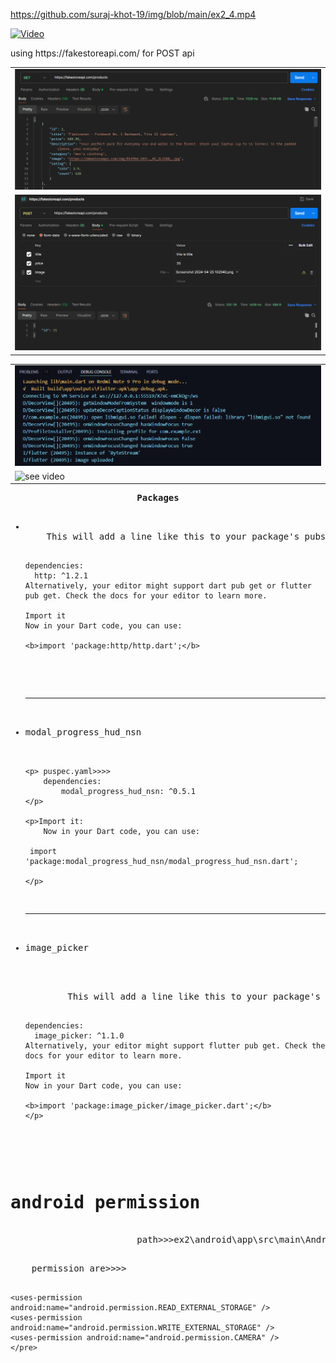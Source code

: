 https://github.com/suraj-khot-19/img/blob/main/ex2_4.mp4

[![Video](https://github.com/suraj-khot-19/img/blob/main/ex2_4_thumbnail.jpg)](https://github.com/suraj-khot-19/img/blob/main/ex2_4.mp4)

<p>using https://fakestoreapi.com/ for POST api</p> 
<table>
 
  <tr>
    <td valign="top"><img src="https://github.com/suraj-khot-19/img/blob/main/ex2_1.png" ></td> 
  </tr> 
     <tr>
    <td valign="top"><img src="https://github.com/suraj-khot-19/img/blob/main/ex2_2.png"
     >
    </td>   
  </tr>
 </table>
 <table>
 
  <tr>
    <td valign="top"><img src="https://github.com/suraj-khot-19/img/blob/main/ex2_3.png" ></td>
    </tr>
      <tr>
    <td valign="top"><img src="https://github.com/suraj-khot-19/img/blob/main/ex2_4.mp4" alt="see video"
     >
    </td>   
  </tr>
  <tr>
 </table>
<pre>
                        <b>Packages</b>
<ul>
<li>
    This will add a line like this to your package's pubspec.yaml (and run an implicit dart pub get):

    dependencies:
      http: ^1.2.1
    Alternatively, your editor might support dart pub get or flutter pub get. Check the docs for your editor to learn more.

    Import it
    Now in your Dart code, you can use:

    <b>import 'package:http/http.dart';</b>
</li>

<hr>

<li>modal_progress_hud_nsn</li>

    <p> puspec.yaml>>>>
        dependencies:
            modal_progress_hud_nsn: ^0.5.1
    </p>

    <p>Import it:
        Now in your Dart code, you can use:
    
     import 'package:modal_progress_hud_nsn/modal_progress_hud_nsn.dart';

    </p>

<hr>

<li>image_picker</li>
    <p>
        This will add a line like this to your package's pubspec.yaml (and run an implicit flutter pub get):

    dependencies:
      image_picker: ^1.1.0
    Alternatively, your editor might support flutter pub get. Check the docs for your editor to learn more.

    Import it
    Now in your Dart code, you can use:

    <b>import 'package:image_picker/image_picker.dart';</b>
    </p>
</ul>
                        <h1>android permission</h1>
                        path>>>ex2\android\app\src\main\AndroidManifest.xml
    <pre>
    permission are>>>>

    <uses-permission android:name="android.permission.READ_EXTERNAL_STORAGE" />
    <uses-permission android:name="android.permission.WRITE_EXTERNAL_STORAGE" />
    <uses-permission android:name="android.permission.CAMERA" />
    </pre>
</pre>
